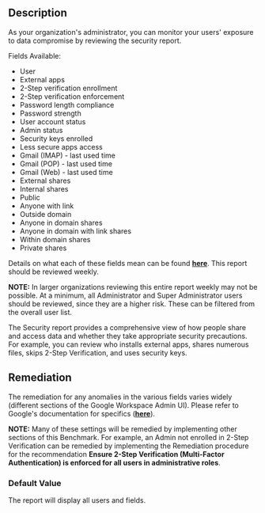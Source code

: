 ## Description

As your organization's administrator, you can monitor your users' exposure to data compromise by reviewing the security report.

Fields Available:
- User
- External apps
- 2-Step verification enrollment
- 2-Step verification enforcement
- Password length compliance
- Password strength
- User account status
- Admin status
- Security keys enrolled
- Less secure apps access
- Gmail (IMAP) - last used time
- Gmail (POP) - last used time
- Gmail (Web) - last used time
- External shares
- Internal shares
- Public
- Anyone with link
- Outside domain
- Anyone in domain shares
- Anyone in domain with link shares
- Within domain shares
- Private shares

Details on what each of these fields mean can be found **[here](https://apps.google.com/supportwidget/articlehome?hl=en&article_url=https%3A%2F%2Fsupport.google.com%2Fa%2Fanswer%2F6000269%3Fhl%3Den&assistant_id=generic-unu&product_context=6000269&product_name=UnuFlow&trigger_context=a)**. This report should be reviewed weekly.

**NOTE:** In larger organizations reviewing this entire report weekly may not be possible. At a minimum, all Administrator and Super Administrator users should be reviewed, since they are a higher risk. These can be filtered from the overall user list.

The Security report provides a comprehensive view of how people share and access data and whether they take appropriate security precautions. For example, you can review who installs external apps, shares numerous files, skips 2-Step Verification, and uses security keys.

## Remediation

The remediation for any anomalies in the various fields varies widely (different sections of the Google Workspace Admin UI). Please refer to Google's documentation for specifics (**[here](https://apps.google.com/supportwidget/articlehome?hl=en&article_url=https%3A%2F%2Fsupport.google.com%2Fa%2Fanswer%2F6000269%3Fhl%3Den&assistant_id=generic-unu&product_context=6000269&product_name=UnuFlow&trigger_context=a)**).

**NOTE:** Many of these settings will be remedied by implementing other sections of this Benchmark. For example, an Admin not enrolled in 2-Step Verification can be remedied by implementing the Remediation procedure for the recommendation **Ensure 2-Step Verification (Multi-Factor Authentication) is enforced for all users in administrative roles**.

### Default Value

The report will display all users and fields.
